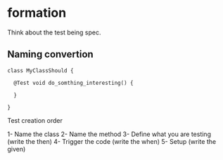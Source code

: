 # formation

Think about the test being spec.

## Naming convertion
```
class MyClassShould {

  @Test void do_somthing_interesting() {
  
  }

}

```

Test creation order 

  1- Name the class
  2- Name the method
  3- Define what you are testing (write the then)
  4- Trigger the code (write the when)
  5- Setup (write the given)
  
